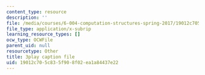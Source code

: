 ```yaml
---
content_type: resource
description: ''
file: /media/courses/6-004-computation-structures-spring-2017/19012c705c835f908f02ea1a84437e22_QBcQJdJk9r8.vtt
file_type: application/x-subrip
learning_resource_types: []
ocw_type: OCWFile
parent_uid: null
resourcetype: Other
title: 3play caption file
uid: 19012c70-5c83-5f90-8f02-ea1a84437e22
---
```

